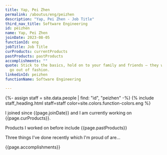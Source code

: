 ```yaml
---
title: Yap, Pei Zhen
permalink: /aboutus/eng/peizhen
description: "Yap, Pei Zhen - Job Title"
third_nav_title: Software Engineering
id: peizhen
name: Yap, Pei Zhen
joinDate: 2023-08-05
functionId: eng
jobTitle: Job Title
curProducts: currentProducts
pastProducts: pastProducts
accomplishments: ""
quote: Stick to the basics, hold on to your family and friends – they will never
  go out of fashion.
linkedinId: peizhen
functionName: Software Engineering

---
```


{%- assign staff = site.data.people | find: "id", "peizhen" -%}
{% include staff_heading.html staff=staff color=site.colors.function-colors.eng %}

<p>I joined since {{page.joinDate}} and I am currently working on {{page.curProducts}}.</p>

<p>Products I worked on before include {{page.pastProducts}}</p>

<p>Three things I've done recently which I'm proud of are...</p>
{{page.accomplishments}}
